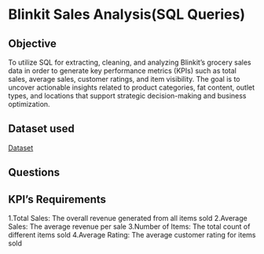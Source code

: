 # Blinkit Sales Analysis(SQL Queries)

## Objective 
To utilize SQL for extracting, cleaning, and analyzing Blinkit’s grocery sales data in order to generate key performance metrics (KPIs) such as total sales, average sales, customer ratings, and item visibility. The goal is to uncover actionable insights related to product categories, fat content, outlet types, and locations that support strategic decision-making and business optimization.

## Dataset used
<a href="https://github.com/Nikhil-29-11/Blinkit-Sales-Analysis-SQL/blob/main/BlinkIT%20Grocery%20Data.csv">Dataset</a>

## Questions

## KPI’s Requirements

1.Total Sales: The overall revenue generated from all items sold
2.Average Sales: The average revenue per sale
3.Number of Items: The total count of different items sold
4.Average Rating: The average customer rating for items sold
